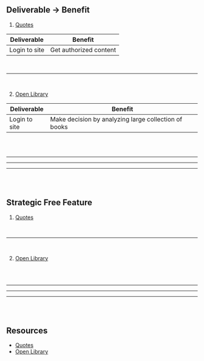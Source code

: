 ## Deliverable → Benefit

1. [Quotes][1]

| Deliverable   | Benefit                |
| ------------- | ---------------------- |
| Login to site | Get authorized content |

<br>
<hr>
<br>

2. [Open Library][2]

| Deliverable   | Benefit                                              |
| ------------- | ---------------------------------------------------- |
| Login to site | Make decision by analyzing large collection of books |

<br>
<br>
<hr>
<hr>
<hr>
<br>
<br>

## Strategic Free Feature

1. [Quotes][1]

<br>
<hr>
<br>

2. [Open Library][2]



<br>
<br>
<hr>
<hr>
<hr>
<br>
<br>

## Resources

* [Quotes][1]
* [Open Library][2]









[1]: http://quotes.toscrape.com/login "Quotes Static Login - Scraping Hub"
[2]: https://openlibrary.org/account/login "Internet Library - Open Library"